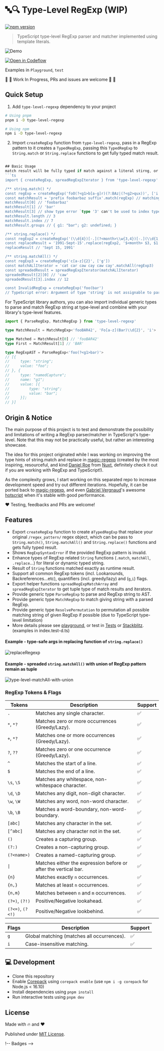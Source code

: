 # 🔤🔍 Type-Level RegExp (WIP)
[![npm version][npm-version-src]][npm-version-href]

> TypeScript type-level RegExp parser and matcher implemented using template literals.

![Demo](https://user-images.githubusercontent.com/29917252/224330392-daeee9a5-d448-4f00-baf2-29365bdfa4b5.png)


[![Open in Codeflow](https://developer.stackblitz.com/img/open_in_codeflow.svg)](https://stackblitz.com/~/github.com/didavid61202/type-level-regexp)

Examples in `Playground`, `test`

🚧 🚧 Work In Progress, PRs and issues are welcome 🚧 🚧

## Quick Setup

1. Add `type-level-regexp` dependency to your project

```bash
# Using pnpm
pnpm i -D type-level-regexp

# Using npm
npm i -D type-level-regexp
```

2. Import `createRegExp` function from `type-level-regexp`, pass in a RegExp pattern to it creates a `TypedRegExp`, passing this `TypedRegExp` to `String.match` or `String.replace` functions to get fully typed match result.

```ts

## Basic Usage
match result will be fully typed if match against a literal stirng, or shows emumerated results if match against a dynamic string.
```ts
import { createRegExp, spreadRegExpIterator } from 'type-level-regexp'

/** string.match() */
const regExp = createRegExp('foO(?<g1>b[a-g]r)(?:BAz|(?<g2>qux))', ['i'])
const matchResult = 'prefix foobarbaz suffix'.match(regExp) // matching literal string
matchResult[0] // 'foobarbaz'
matchResult[1] // 'bar'
matchResult[3] // show type error `type '3' can't be used to index type 'RegExpMatchResult<...>`
matchResult.length // 3
matchResult.index // 7
matchResult.groups // { g1: "bar"; g2: undefined; }

/** string.replace() */
const regExp2 = createRegExp('(\\d{4})[-.](?<month>\\w{3,4})[-.](\\d{1,2})')
const replaceResult = '1991-Sept-15'.replace(regExp2, '$<month> $3, $1')
replaceResult // 'Sept 15, 1991'

/** string.matchAll() */
const regExp3 = createRegExp('c[a-z]{2}', ['g'])
const matchALlIterator = 'cat car caw cay caw cay'.matchAll(regExp3)
const spreadedResult = spreadRegExpIterator(matchALlIterator)
spreadedResult[2][0] // 'caw'
spreadedResult[3].index // 12

const InvalidRegExp = createRegExp('foo(bar')
// TypeScript error: Argument of type 'string' is not assignable to parameter of type 'RegExpSyntaxError<"Invalid regular expression, missing closing \`)\`">'
```

For TypeScript library authors, you can also import individual generic types to parse and match RegExp string at type-level and combine with your library's type-level features.

```ts
import { ParseRegExp, MatchRegExp } from 'type-level-regexp'

type MatchResult = MatchRegExp<'fooBAR42', 'Fo[a-z](Bar)\\d{2}', 'i'>

type Matched = MatchResult[0] // 'fooBAR42'
type First = MatchResult[1] // 'BAR'

type RegExpAST = ParseRegExp<'foo(?<g1>bar)'>
// [{
//     type: "string";
//     value: "foo";
// }, {
//     type: "namedCapture";
//     name: "g1";
//     value: [{
//         type: "string";
//         value: "bar";
//     }];
// }]

```


## Origin & Notice
The main purpose of this project is to test and demonstrate the possibility and limitations of writing a RegExp parser/matcher in TypeScript's type-level. Note that this may not be practically useful, but rather an interesting showcase.

The idea for this project originated while I was working on improving the type hints of string.match and replace in [magic-regexp](https://github.com/danielroe/magic-regexp) (created by the most inspiring, resourceful, and kind [Daniel Roe](https://github.com/danielroe) from [Nuxt](https://nuxt.com), definitely check it out if you are working with RegExp and TypeScript!).

As the complexity grows, I start working on this separated repo to increase development speed and try out different iterations. Hopefully, it can be ported back to [magic-regexp](https://github.com/danielroe/magic-regexp), and even [Gabriel Vergnaud](https://github.com/gvergnaud)'s awesome [hotscript](https://github.com/gvergnaud/hotscript) when it's stable with good performance.

❤️ Testing, feedbacks and PRs are welcome!
 
## Features

- Export `createRegExp` function to create a`TypedRegExp` that replace your original `/regex_pattern/` regex object, which can be pass to  `String.match()`, `String.matchAll()` and `String.replace()` functions and gets fully typed result.
- Shows `RegExpSyntaxError` if the provided RegExp pattern is invalid.
- Enhance types of RegExp related `String` functions (`.match`, `matchAll`, `.replace`...) for literal or dynamic typed string.
- Result of `String` functions matched exactly as runtime result.
- Support all common RegExp tokens (incl. Lookarounds, Backreferences...etc), quantifiers (incl. greedy/lazy) and (`g`,`i`) flags.
- Export helper functions `spreadRegExpMatchArray` and `spreadRegExpIterator` to get tuple type of match results and iterators.
- Provide generic type `ParseRegExp` to parse and RegExp string to AST.
- Provide generic type `MatchRegExp` to match giving string with a parsed RegExp.
- Provide generic type `ResolvePermutation` to permutation all possible matching string of given RegExp if possible (due to TypeScript type-level limitation)
- More details please see [playground](./playground/index.ts), or test in [Tests](./test) or [Stackblitz](https://stackblitz.com/~/github.com/didavid61202/type-level-regexp). (examples in index.test-d.ts)


#### Example - type-safe args in replacing function of `string.replace()`
![replaceRegexp](https://user-images.githubusercontent.com/29917252/224333879-50d51207-f63c-4ac6-b561-34ace9ebb7d4.JPG)

#### Example - spreaded `string.matchAll()` with union of RegExp pattern remain as tuple
![type-level-matchAll-with-union](https://user-images.githubusercontent.com/29917252/224666590-0bfdc22b-ac5d-4b8e-94e3-545fd57a8233.png)


### RegExp Tokens & Flags

| Tokens | Description | Support |
| --- | --- | --- |
|  `.` | Matches any single character. | ✅ |
|  `*`, `*?` | Matches zero or more occurrences (Greedy/Lazy). | ✅ |
|  `+`, `*?` | Matches one or more occurrences (Greedy/Lazy). | ✅ |
|  `?`, `??` | Matches zero or one occurrence (Greedy/Lazy). | ✅ |
|  `^` | Matches the start of a line. | ✅ |
|  `$` | Matches the end of a line. | ✅ |
|  `\s`, `\S` | Matches any whitespace, non-whitespace character. | ✅ |
|  `\d`, `\D` | Matches any digit, non-digit character. | ✅ |
|  `\w`, `\W` | Matches any word, non-word character. | ✅ |
|  `\b`, `\B` | Matches a word-boundary, non-word-boundary. | ✅ |
|  `[abc]` | Matches any character in the set. | ✅ |
|  `[^abc]` | Matches any character not in the set. | ✅ |
|  `()` | Creates a capturing group. | ✅ |
|  `(?:)` | Creates a non-capturing group. | ✅ |
|  `(?<name>)` | Creates a named-capturing group. | ✅ |
|  `\|` | Matches either the expression before or after the vertical bar. | ✅ |
|  `{n}` | Matches exactly `n` occurrences. | ✅ |
|  `{n,}` | Matches at least `n` occurrences. | ✅ |
|  `{n,m}` | Matches between `n` and `m` occurrences. | ✅ |
|  `(?=)`, `(?!)` | Positive/Negative lookahead. | ✅ |
|  `(?<=)`, `(?<!)` | Positive/Negative lookbehind. | ✅ |

| Flags | Description | Support |
| --- | --- | --- |
|  `g` | Global matching (matches all occurrences). | ✅ |
|  `i` | Case-insensitive matching. | ✅ |

## 💻 Development

- Clone this repository
- Enable [Corepack](https://github.com/nodejs/corepack) using `corepack enable` (use `npm i -g corepack` for Node.js < 16.10)
- Install dependencies using `pnpm install`
- Run interactive tests using `pnpm dev`

## License

Made with 🔥 and ❤️

Published under [MIT License](./LICENCE).

!-- Badges -->

[npm-version-src]: https://img.shields.io/npm/v/type-level-regexp?style=flat-square
[npm-version-href]: https://npmjs.com/package/type-level-regexp